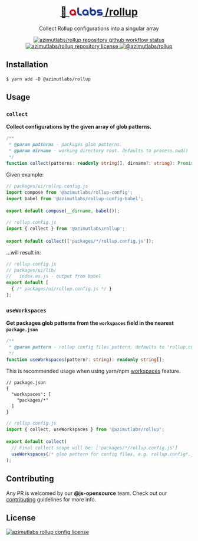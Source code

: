 <h1 align="center">
  <a target="_blank" href="https://alabs.team">
    🍣
    <img
      height="22.5"
      src="https://raw.githubusercontent.com/azimutlabs/logos/master/little_logo.png"
      alt="azimutlabs logo"
    />
    /rollup
  </a>
</h1>

<p align="center">Collect Rollup configurations into a singular array</p>

<p align="center">
  <a href="https://github.com/azimutlabs/rollup/actions?query=workflow%3A%22Lint+and+Test%22">
    <img
      src="https://github.com/azimutlabs/rollup/workflows/Lint%20and%20Test/badge.svg"
      alt="azimutlabs/rollup repository github workflow status"
    />
  </a>
  <a href="https://github.com/azimutlabs/rollup/blob/master/LICENSE">
    <img
      src="https://img.shields.io/github/license/azimutlabs/rollup?label=License"
      alt="azimutlabs/rollup repository license"
    />
  </a>
   <a href="https://www.npmjs.com/package/@azimutlabs/rollup">
     <img
       src="https://img.shields.io/npm/v/@azimutlabs/rollup?color=blue&logo=npm&label="
       alt="@azimutlabs/rollup"
     />
   </a>
</p>

## Installation
 ```shell
 $ yarn add -D @azimutlabs/rollup
 ```

## Usage

### `collect`
**Collect configurations by the given array of glob patterns.**
```typescript
/**
 * @param patterns - packages glob patterns.
 * @param dirname - working directory root. defaults to process.cwd()
 */
function collect(patterns: readonly string[], dirname?: string): Promise<readonly RollupOptions[]>;
```

Given example:
```javascript
// packages/ui/rollup.config.js
import compose from '@azimutlabs/rollup-config';
import babel from '@azimutlabs/rollup-config-babel';

export default compose(__dirname, babel());
```
```javascript
// rollup.config.js
import { collect } from '@azimutlabs/rollup';

export default collect(['packages/*/rollup.config.js']);
```
...will result in:
```javascript
// rollup.config.js
// packages/ui/lib/
//   index.es.js - output from babel
export default [
  { /* packages/ui/rollup.config.js */ }
];
```

### `useWorkspaces`
**Get packages glob patterns from the `workspaces` field in the nearest `package.json`**
```typescript
/**
 * @param pattern - rollup config files pattern. defaults to 'rollup.config.js'
 */
function useWorkspaces(pattern?: string): readonly string[];
```

This is recommended usage when using yarn/npm
[workspaces](https://classic.yarnpkg.com/en/docs/workspaces/) feature.
```json5
// package.json
{
  "workspaces": [
    "packages/*"
  ]
}
```
```javascript
// rollup.config.js
import { collect, useWorkspaces } from '@azimutlabs/rollup';

export default collect(
  // Final collect scope will be: ['packages/*/rollup.config.js']
  useWorkspaces(/* glob pattern for config files, e.g. rollup.config*.js */)
);
```

## Contributing
Any PR is welcomed by our **@js-opensource** team.
Check out our [contributing](../../CONTRIBUTING.md) guidelines for more info.

## License
[![azimutlabs rollup config license](https://img.shields.io/github/license/azimutlabs/rollup?label=as%20always&color=informational)](../../LICENSE)
